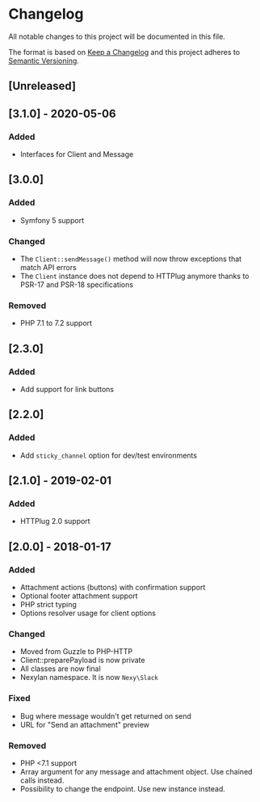 # Changelog
All notable changes to this project will be documented in this file.

The format is based on [Keep a Changelog](http://keepachangelog.com/en/1.0.0/)
and this project adheres to [Semantic Versioning](http://semver.org/spec/v2.0.0.html).

## [Unreleased]

## [3.1.0] - 2020-05-06
### Added
- Interfaces for Client and Message

## [3.0.0]
### Added
- Symfony 5 support

### Changed
- The `Client::sendMessage()` method will now throw exceptions that match API errors
- The `Client` instance does not depend to HTTPlug anymore thanks to PSR-17 and PSR-18 specifications

### Removed
- PHP 7.1 to 7.2 support

## [2.3.0]
### Added
- Add support for link buttons

## [2.2.0]
### Added
- Add `sticky_channel` option for dev/test environments

## [2.1.0] - 2019-02-01
### Added
- HTTPlug 2.0 support

## [2.0.0] - 2018-01-17
### Added
- Attachment actions (buttons) with confirmation support
- Optional footer attachment support
- PHP strict typing
- Options resolver usage for client options

### Changed
- Moved from Guzzle to PHP-HTTP
- Client::preparePayload is now private
- All classes are now final
- Nexylan namespace. It is now `Nexy\Slack`

### Fixed
- Bug where message wouldn't get returned on send
- URL for "Send an attachment" preview

### Removed
- PHP <7.1 support
- Array argument for any message and attachment object. Use chained calls instead.
- Possibility to change the endpoint. Use new instance instead.
